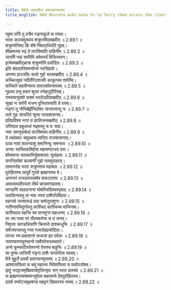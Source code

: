 ```yaml
---
title: 089 भरतादीनां प्रयागवनगमनम्
title_english: 089 Bharata asks Guha to to ferry them across the river by boats

---
```

<div class="audioEmbed"  caption="श्रीराम-हरिसीताराममूर्ति-घनपाठिभ्यां वचनम्" src="https://archive.org/download/Ramayana-recitation-Sriram-harisItArAmamUrti-Ghanapaati-v2/Kanda_2/Kanda_2_AYK-089-Bharathaa_Deenam_Prayaga_Vanagamanam.mp3"></div>

व्युष्य रात्रिं तु तत्रैव गङ्गाकूले स राघवः।  
भरतः काल्यमुत्थाय शत्रुघ्नमिदमब्रवीत् ॥ 2.89.1 ॥   
शत्रुघ्नोत्तिष्ठ किं शेषे निषादाधिपतिं गुहम्।  
शीघ्रमानय भद्रं ते तारयिष्यति वाहिनीम् ॥ 2.89.2 ॥   
जागर्मि नाहं स्वपिमि तमेवार्य्यं विचिन्तयन्।  
इत्येवमब्रवीद्भ्रात्रा शत्रुघ्नोपि प्रचोदितः ॥ 2.89.3 ॥   
इति संवदतोरेवमन्योन्यं नरसिंहयोः।  
आगम्य प्राञ्जलिः काले गुहो भरतमब्रवीत् ॥ 2.89.4 ॥   
कच्चित्सुखं नदीतीरेऽवात्सीः काकुत्स्थ शर्वरीम्।  
कच्चित्ते सहसैन्यस्य तावत्सर्वमनामयम् ॥ 2.89.5 ॥   
गुहस्य तत्तु वचनं श्रुत्वा स्नेहादुदीरितम्।  
रामस्यानुवशो वाक्यं भरतोऽपीदमब्रवीत् ॥ 2.89.6 ॥   
सुखा नः शर्वरी राजन् पूजिताश्चापि ते वयम्।  
गङ्गां तु नौभिर्बह्वीभिर्दाशाः सन्तारयन्तु नः ॥ 2.89.7 ॥   
ततो गुहः संत्वरितं श्रुत्वा भरतशासनम्।  
प्रतिप्रविश्य नगरं तं ज्ञातिजनमब्रवीत् ॥ 2.89.8 ॥   
उत्तिष्ठत प्रबुध्यध्वं भद्रमस्तु च वः सदा।  
नावः समनुकर्षध्वं तारयिष्याम वाहिनीम् ॥ 2.89.9 ॥   
ते तथोक्ताः समुत्थाय त्वरिता राजशासनात्।  
पञ्च नावां शतान्याशु समानिन्युः समन्ततः ॥ 2.89.10 ॥   
अन्याः स्वस्तिकविज्ञेया महाघण्टाधरा वराः।  
शोभमानाः पताकाभिर्युक्तवाताः सुसंहताः ॥ 2.89.11 ॥   
सनन्दिघोषां कल्याणीं गुहो नावमुपाहरत्।  
तामारुरोह भरतः शत्रुघ्नश्च महाबलः ॥ 2.89.12 ॥   
पुरोहितश्च तत्पूर्वं गुरवो ब्राह्मणाश्च ये।  
अनन्तरं राजदारास्तथैव शकटापणाः ॥ 2.89.13 ॥   
आवासमादीपयतां तीर्थं चाप्यवगाहताम्।  
भाण्डानि चाददानानां घोषस्त्रिदिवमस्पृशत् ॥ 2.89.14 ॥   
पताकिन्यस्तु ता नावः स्वयं दाशैरधिष्ठिताः।  
वहन्त्यो जनमारूढं तदा सम्पेतुराशुगाः ॥ 2.89.15 ॥   
नारीणामभिपूर्णास्तु काश्चित् काश्चिच्च वाजिनाम्।  
काश्चिदत्र वहन्ति स्म यानयुग्यं महाधनम् ॥ 2.89.16 ॥   
ताः स्म गत्वा परं तीरमवरोप्य च तं जनम्।  
निवृत्ताः काण्डचित्राणि क्रियन्ते दाशबन्धुभिः ॥ 2.89.17 ॥   
सवैजयन्तास्तु गजा गजारोहप्रचोदिताः।  
तरन्तः स्म प्रकाशन्ते सध्वजा इव पर्वताः ॥ 2.89.18 ॥   
नावश्चारुरुहुश्चान्ये प्लवैस्तेरुस्तथापरे।  
अन्ये कुम्भघटैस्तेरुरन्ये तेरुश्च बाहुभिः ॥ 2.89.19 ॥   
सा पुण्या ध्वजिनी गङ्गा दाशैः सन्तारिता स्वयम्।  
मैत्रे मुहूर्त्ते प्रययौ प्रयागवनमुत्तमम् ॥ 2.89.20 ॥   
आश्वासयित्वा च चमूं महात्मा निवेशयित्वा च यथोपजोषम्।  
द्रष्टुं भरद्वाजमृषिप्रवर्य्यमृत्विग्वृतः सन् भरतः प्रतस्थे ॥ 2.89.21 ॥   
स ब्राह्मणस्याश्रममभ्युपेत्य महात्मनो देवपुरोहितस्य।  
ददर्श रम्योटजवृक्षषण्डं महद्वनं विप्रवरस्य रम्यम् ॥ 2.89.22 ॥   